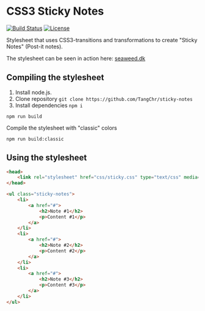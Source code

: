 # CSS3 Sticky Notes

[![Build Status](https://img.shields.io/travis/TangChr/sticky-notes.svg?style=flat-square)](https://travis-ci.org/TangChr/sticky-notes)
[![License](https://img.shields.io/github/license/TangChr/sticky-notes.svg?style=flat-square)](https://raw.githubusercontent.com/TangChr/sticky-notes/master/LICENSE)

Stylesheet that uses CSS3-transitions and transformations to create "Sticky Notes" (Post-it notes).

The stylesheet can be seen in action here: [seaweed.dk](http://seaweed.dk)

## Compiling the stylesheet
1. Install node.js.
2. Clone repository `git clone https://github.com/TangChr/sticky-notes`
3. Install dependencies `npm i`

```
npm run build
```
Compile the stylesheet with "classic" colors
```
npm run build:classic
```

## Using the stylesheet

```html
<head>
    <link rel="stylesheet" href="css/sticky.css" type="text/css" media="screen" />
</head>
```

```html
<ul class="sticky-notes">
    <li>
        <a href="#">
            <h2>Note #1</h2>
            <p>Content #1</p>
        </a>
    </li>
    <li>
        <a href="#">
            <h2>Note #2</h2>
            <p>Content #2</p>
        </a>
    </li>
    <li>
        <a href="#">
            <h2>Note #3</h2>
            <p>Content #3</p>
        </a>
    </li>
</ul>
```